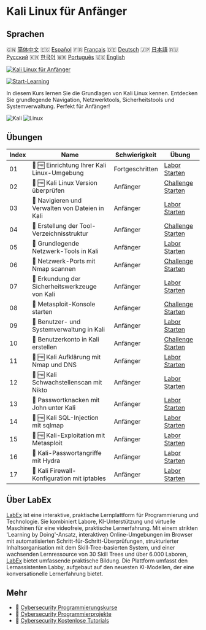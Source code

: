 # Kali Linux für Anfänger

## Sprachen

🇨🇳 [简体中文](README_zh.md) 🇪🇸 [Español](README_es.md) 🇫🇷 [Français](README_fr.md) 🇩🇪 [Deutsch](README_de.md) 🇯🇵 [日本語](README_ja.md) 🇷🇺 [Русский](README_ru.md) 🇰🇷 [한국어](README_ko.md) 🇧🇷 [Português](README_pt.md) 🇺🇸 [English](README.md) 

[![Kali Linux für Anfänger](https://cover-creator.labex.io/kali-linux-for-beginners.png?lang=de)](https://labex.io/de/courses/kali-linux-for-beginners)

[![Start-Learning](https://img.shields.io/badge/Start-Learning-whitesmoke?style=for-the-badge)](https://labex.io/de/courses/kali-linux-for-beginners)

In diesem Kurs lernen Sie die Grundlagen von Kali Linux kennen. Entdecken Sie grundlegende Navigation, Netzwerktools, Sicherheitstools und Systemverwaltung. Perfekt für Anfänger!

![Kali](https://img.shields.io/badge/Kali-whitesmoke?style=for-the-badge&logo=kali)
![Linux](https://img.shields.io/badge/Linux-whitesmoke?style=for-the-badge&logo=linux)


## Übungen

|   Index | Name                                             | Schwierigkeit   | Übung                                                                                                                                                      |
|---------|--------------------------------------------------|-----------------|------------------------------------------------------------------------------------------------------------------------------------------------------------|
|      01 | 🧩 🆓 Einrichtung Ihrer Kali Linux-Umgebung      | Fortgeschritten | <a target='_blank' href='https://labex.io/de/labs/kali-setting-up-your-kali-linux-environment-552195?course=kali-linux-for-beginners'>Labor Starten</a>    |
|      02 | 🎯 🆓 Kali Linux Version überprüfen              | Anfänger        | <a target='_blank' href='https://labex.io/de/labs/kali-verify-kali-linux-version-552268?course=kali-linux-for-beginners'>Challenge Starten</a>             |
|      03 | 🧩  Navigieren und Verwalten von Dateien in Kali | Anfänger        | <a target='_blank' href='https://labex.io/de/labs/kali-navigating-and-managing-files-in-kali-552194?course=kali-linux-for-beginners'>Labor Starten</a>     |
|      04 | 🎯  Erstellung der Tool-Verzeichnisstruktur      | Anfänger        | <a target='_blank' href='https://labex.io/de/labs/kali-build-tool-directory-structure-552274?course=kali-linux-for-beginners'>Challenge Starten</a>        |
|      05 | 🧩  Grundlegende Netzwerk-Tools in Kali          | Anfänger        | <a target='_blank' href='https://labex.io/de/labs/kali-basic-networking-tools-in-kali-552191?course=kali-linux-for-beginners'>Labor Starten</a>            |
|      06 | 🎯  Netzwerk-Ports mit Nmap scannen              | Anfänger        | <a target='_blank' href='https://labex.io/de/labs/kali-scan-network-ports-with-nmap-552280?course=kali-linux-for-beginners'>Challenge Starten</a>          |
|      07 | 🧩  Erkundung der Sicherheitswerkzeuge von Kali  | Anfänger        | <a target='_blank' href='https://labex.io/de/labs/kali-exploring-kali-s-security-tools-552192?course=kali-linux-for-beginners'>Labor Starten</a>           |
|      08 | 🎯  Metasploit-Konsole starten                   | Anfänger        | <a target='_blank' href='https://labex.io/de/labs/kali-start-metasploit-console-552287?course=kali-linux-for-beginners'>Challenge Starten</a>              |
|      09 | 🧩  Benutzer- und Systemverwaltung in Kali       | Anfänger        | <a target='_blank' href='https://labex.io/de/labs/kali-managing-users-and-system-in-kali-552193?course=kali-linux-for-beginners'>Labor Starten</a>         |
|      10 | 🎯  Benutzerkonto in Kali erstellen              | Anfänger        | <a target='_blank' href='https://labex.io/de/labs/kali-create-user-account-in-kali-552291?course=kali-linux-for-beginners'>Challenge Starten</a>           |
|      11 | 🧩 🆓 Kali Aufklärung mit Nmap und DNS           | Anfänger        | <a target='_blank' href='https://labex.io/de/labs/kali-kali-reconnaissance-with-nmap-and-dns-552298?course=kali-linux-for-beginners'>Labor Starten</a>     |
|      12 | 🧩 🆓 Kali Schwachstellenscan mit Nikto          | Anfänger        | <a target='_blank' href='https://labex.io/de/labs/kali-kali-vulnerability-scanning-with-nikto-552301?course=kali-linux-for-beginners'>Labor Starten</a>    |
|      13 | 🧩  Passwortknacken mit John unter Kali          | Anfänger        | <a target='_blank' href='https://labex.io/de/labs/kali-kali-password-cracking-with-john-552297?course=kali-linux-for-beginners'>Labor Starten</a>          |
|      14 | 🧩 🆓 Kali SQL-Injection mit sqlmap              | Anfänger        | <a target='_blank' href='https://labex.io/de/labs/kali-kali-sql-injection-with-sqlmap-552300?course=kali-linux-for-beginners'>Labor Starten</a>            |
|      15 | 🧩 🆓 Kali-Exploitation mit Metasploit           | Anfänger        | <a target='_blank' href='https://labex.io/de/labs/kali-kali-exploitation-with-metasploit-552293?course=kali-linux-for-beginners'>Labor Starten</a>         |
|      16 | 🧩  Kali-Passwortangriffe mit Hydra              | Anfänger        | <a target='_blank' href='https://labex.io/de/labs/kali-kali-password-attacks-with-hydra-552296?course=kali-linux-for-beginners'>Labor Starten</a>          |
|      17 | 🧩  Kali Firewall-Konfiguration mit iptables     | Anfänger        | <a target='_blank' href='https://labex.io/de/labs/kali-kali-firewall-configuration-with-iptables-552294?course=kali-linux-for-beginners'>Labor Starten</a> |

## Über LabEx

[LabEx](https://labex.io) ist eine interaktive, praktische Lernplattform für Programmierung und Technologie. Sie kombiniert Labore, KI-Unterstützung und virtuelle Maschinen für eine videofreie, praktische Lernerfahrung. Mit einem strikten 'Learning by Doing'-Ansatz, interaktiven Online-Umgebungen im Browser mit automatisierten Schritt-für-Schritt-Überprüfungen, strukturierter Inhaltsorganisation mit dem Skill-Tree-basierten System, und einer wachsenden Lernressource von 30 Skill Trees und über 6.000 Laboren, [LabEx](https://labex.io) bietet umfassende praktische Bildung. Die Plattform umfasst den Lernassistenten Labby, aufgebaut auf den neuesten KI-Modellen, der eine konversationelle Lernerfahrung bietet.

## Mehr

- 🔗 [Cybersecurity Programmierungskurse](https://github.com/labex-labs/awesome-programming-courses)
- 🔗 [Cybersecurity Programmierprojekte](https://github.com/labex-labs/awesome-programming-projects)
- 🔗 [Cybersecurity Kostenlose Tutorials](https://github.com/labex-labs/cybersecurity-free-tutorials)

